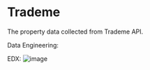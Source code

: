 # Trademe

The property data collected from Trademe API. 

Data Engineering:

EDX:
![image](https://github.com/user-attachments/assets/36727298-836d-49af-8960-5c41ea0b92ed)

